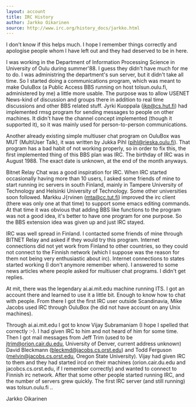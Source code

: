 ```yaml
---
layout: account
title: IRC History
author: Jarkko Oikarinen
source: http://www.irc.org/history_docs/jarkko.html
---
```

I don't know if this helps much. I hope I remember things correctly and apologise people whom I have left out and they had deserved to be in here.

I was working in the Department of Information Processing Science in University of Oulu during summer'88. I guess they didn't have much for me to do. I was administring the department's sun server, but it didn't take all time. So I started doing a communications program, which was meant to make OuluBox (a Public Access BBS running on host tolsun.oulu.fi, administered by me) a little more usable. The purpose was to allow USENET News-kind of discussion and groups there in addition to
real time discussions and other BBS related stuff. Jyrki Kuoppala (jkp@cs.hut.fi) had implemented rmsg program for sending messages to people on other machines. It didn't have the channel concept implemented (though it supported it), so it was mainly used for person-to-person communications.

Another already existing simple multiuser chat program on OuluBox was MUT (MultiUser Talk), it was written by Jukka Pihl (pihl@rieska.oulu.fi). That program has a bad habit of not working properly, so in order to fix this, the first implemented thing of this BBS plan was IRC. The birthday of IRC was in August 1988. The exact date is unknown, at the end of the month anyways.

Bitnet Relay Chat was a good inspiration for IRC. When IRC started occasionally having more than 10 users, I asked some friends of mine to start running irc servers in south Finland, mainly in Tampere University of Technology and Helsinki University of Technology. Some other universities soon followed. Markku J{rvinen (mta@cc.tut.fi) improved the irc client (there was only one at that time) to support some emacs editing commands. At that time it was obvious that adding BBS like functions to
the program was not a good idea, it's better to have one program for one purpose. So the BBS extension idea was given up and just IRC stayed.

IRC was well spread in Finland. I contacted some friends of mine through BITNET Relay and asked if they would try this program. Internet connections did not yet work from Finland to other countries, so they could not connect to the Finnish network (which I suppose was the reason for them not being very enthusiastic about irc). Internet connections to states started working (I don't anymore remember when). I answered to some news articles where people asked for multiuser chat programs.
I didn't get replies.

At mit, there was the legendary ai.ai.mit.edu machine running ITS. I got an account there and learned to use it a little bit. Enough to know how to chat with people. From there I got the first IRC user outside Scandinavia, Mike Jacobs used IRC through OuluBox (he did not have account on any Unix machines).

Through ai.ai.mit.edu I got to know Vijay Subramaniam (I hope I spelled that correctly :-). I had given IRC to him and not heard of him for some time. Then I got mail messages from Jeff Trim (used to be jtrim@orion.cair.du.edu, University of Denver, current address unknown) David Bleckmann (bleckmd@jacobs.cs.orst.edu) and Todd Ferguson (melvin@jacobs.cs.orst.edu, Oregon State University). Vijay had given IRC to them and they had started ircd on their machines (orion.cair.du.edu and
jacobcs.cs.orst.edu, if I remember correctly) and wanted to connect to Finnish irc network. After that some other people started running IRC, and the number of servers grew quickly. The first IRC server (and still running) was tolsun.oulu.fi ..

Jarkko Oikarinen
